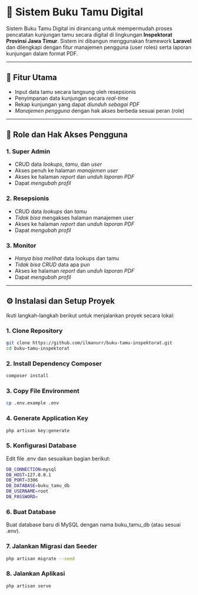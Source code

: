 # 📖 Sistem Buku Tamu Digital  

Sistem Buku Tamu Digital ini dirancang untuk mempermudah proses pencatatan kunjungan tamu secara digital di lingkungan **Inspektorat Provinsi Jawa Timur**. Sistem ini dibangun menggunakan framework **Laravel** dan dilengkapi dengan fitur manajemen pengguna (user roles) serta laporan kunjungan dalam format PDF.

---

## 🚀 Fitur Utama

- Input data tamu secara langsung oleh resepsionis
- Penyimpanan data kunjungan secara *real-time*
- Rekap kunjungan yang dapat *diunduh sebagai PDF*
- *Manajemen pengguna* dengan hak akses berbeda sesuai peran (role)

---

## 👥 Role dan Hak Akses Pengguna

### 1. Super Admin
- CRUD data *lookups*, *tamu*, dan *user*
- Akses penuh ke halaman *manajemen user*
- Akses ke halaman *report* dan *unduh laporan PDF*
- Dapat *mengubah profil*

### 2. Resepsionis
- CRUD data *lookups* dan *tamu*
- *Tidak bisa* mengakses halaman manajemen user
- Akses ke halaman *report* dan *unduh laporan PDF*
- Dapat *mengubah profil*

### 3. Monitor
- *Hanya bisa melihat* data lookups dan tamu
- *Tidak bisa CRUD* data apa pun
- Akses ke halaman *report* dan *unduh laporan PDF*
- Dapat *mengubah profil*

---

## ⚙ Instalasi dan Setup Proyek

Ikuti langkah-langkah berikut untuk menjalankan proyek secara lokal:

### 1. Clone Repository
```bash
git clone https://github.com/ilmanurr/buku-tamu-inspektorat.git
cd buku-tamu-inspektorat
```

### 2. Install Dependency Composer
```bash
composer install
```

### 3. Copy File Environment
```bash
cp .env.example .env
```

### 4. Generate Application Key
```bash
php artisan key:generate
```

### 5. Konfigurasi Database
Edit file .env dan sesuaikan bagian berikut:
```bash
DB_CONNECTION=mysql
DB_HOST=127.0.0.1
DB_PORT=3306
DB_DATABASE=buku_tamu_db
DB_USERNAME=root
DB_PASSWORD=
```

### 6. Buat Database
Buat database baru di MySQL dengan nama buku_tamu_db (atau sesuai .env).

### 7. Jalankan Migrasi dan Seeder
```bash
php artisan migrate --seed
```

### 8. Jalankan Aplikasi
```bash
php artisan serve
```
